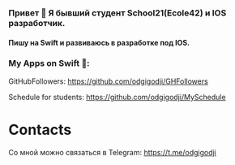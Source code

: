 ### Привет 👋 Я бывший студент School21(Ecole42) и IOS разработчик.
#### Пишу на Swift и развиваюсь в разработке под IOS.


### Му Apps on Swift 📱:
GitHubFollowers: https://github.com/odgigodji/GHFollowers

Schedule for students: https://github.com/odgigodji/MySchedule

<!-- List of characters from Rick and Morty: https://github.com/odgigodji/RickAndMorty -->

<!-- Chose models in AR: https://github.com/odgigodji/ModelPickerApp -->

# Contacts
Со мной можно связаться в Telegram: https://t.me/odgigodji
<!-- Instagram: @nikitaevvv -->
